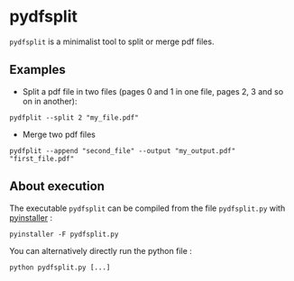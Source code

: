 # pydfsplit

`pydfsplit` is a minimalist tool to split or merge pdf files.

## Examples

- Split a pdf file in two files (pages 0 and 1 in one file, pages 2, 3 and so on in another):
```shell
pydfplit --split 2 "my_file.pdf"
```

- Merge two pdf files
```shell
pydfplit --append "second_file" --output "my_output.pdf" "first_file.pdf"
```

## About execution

The executable `pydfsplit` can be compiled from the file `pydfsplit.py` with [pyinstaller](https://pypi.org/project/pyinstaller/) :

```shell
pyinstaller -F pydfsplit.py 
```

You can alternatively directly run the python file :
```shell
python pydfsplit.py [...]
```